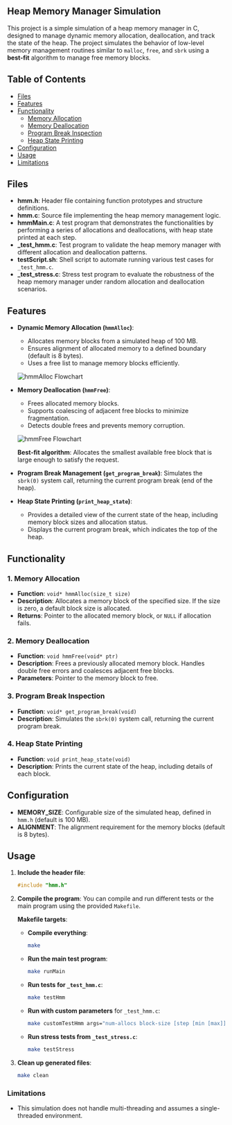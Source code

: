 ## Heap Memory Manager Simulation

This project is a simple simulation of a heap memory manager in C, designed to manage dynamic memory allocation, deallocation, and track the state of the heap. The project simulates the behavior of low-level memory management routines similar to `malloc`, `free`, and `sbrk` using a **best-fit** algorithm to manage free memory blocks.

## Table of Contents

- [Files](#files)
- [Features](#features)
- [Functionality](#functionality)
  - [Memory Allocation](#1-memory-allocation)
  - [Memory Deallocation](#2-memory-deallocation)
  - [Program Break Inspection](#3-program-break-inspection)
  - [Heap State Printing](#4-heap-state-printing)
- [Configuration](#configuration)
- [Usage](#usage)
- [Limitations](#limitations)

## Files

- **hmm.h**: Header file containing function prototypes and structure definitions.
- **hmm.c**: Source file implementing the heap memory management logic.
- **hmmMain.c**: A test program that demonstrates the functionalities by performing a series of allocations and deallocations, with heap state printed at each step.
- **_test_hmm.c**: Test program to validate the heap memory manager with different allocation and deallocation patterns.
- **testScript.sh**: Shell script to automate running various test cases for `_test_hmm.c`.
- **_test_stress.c**: Stress test program to evaluate the robustness of the heap memory manager under random allocation and deallocation scenarios.

## Features

- **Dynamic Memory Allocation (`hmmAlloc`)**: 
  - Allocates memory blocks from a simulated heap of 100 MB.
  - Ensures alignment of allocated memory to a defined boundary (default is 8 bytes).
  - Uses a free list to manage memory blocks efficiently.

  ![hmmAlloc Flowchart](./visuals/hmmAllocFlow.svg)

- **Memory Deallocation (`hmmFree`)**: 
  - Frees allocated memory blocks.
  - Supports coalescing of adjacent free blocks to minimize fragmentation.
  - Detects double frees and prevents memory corruption.

  ![hmmFree Flowchart](./visuals/hmmFreeFlow.svg)

  **Best-fit algorithm**: Allocates the smallest available free block that is large enough to satisfy the request.

- **Program Break Management (`get_program_break`)**: Simulates the `sbrk(0)` system call, returning the current program break (end of the heap).

- **Heap State Printing (`print_heap_state`)**:
  - Provides a detailed view of the current state of the heap, including memory block sizes and allocation status.
  - Displays the current program break, which indicates the top of the heap.

## Functionality

### 1. Memory Allocation

- **Function**: `void* hmmAlloc(size_t size)`
- **Description**: Allocates a memory block of the specified size. If the size is zero, a default block size is allocated.
- **Returns**: Pointer to the allocated memory block, or `NULL` if allocation fails.

### 2. Memory Deallocation

- **Function**: `void hmmFree(void* ptr)`
- **Description**: Frees a previously allocated memory block. Handles double free errors and coalesces adjacent free blocks.
- **Parameters**: Pointer to the memory block to free.

### 3. Program Break Inspection

- **Function**: `void* get_program_break(void)`
- **Description**: Simulates the `sbrk(0)` system call, returning the current program break.

### 4. Heap State Printing

- **Function**: `void print_heap_state(void)`
- **Description**: Prints the current state of the heap, including details of each block.

## Configuration

- **MEMORY_SIZE**: Configurable size of the simulated heap, defined in `hmm.h` (default is 100 MB).
- **ALIGNMENT**: The alignment requirement for the memory blocks (default is 8 bytes).

## Usage

1. **Include the header file**:
   ```c
   #include "hmm.h"
   ```

2. **Compile the program**:
   You can compile and run different tests or the main program using the provided `Makefile`.

   **Makefile targets**:
   - **Compile everything**: 
     ```bash
     make
     ```

   - **Run the main test program**:
     ```bash
     make runMain
     ```
   - **Run tests for `_test_hmm.c`**:
     ```bash
     make testHmm
     ```
   - **Run with custom parameters** for `_test_hmm.c`:
     ```bash
     make customTestHmm args="num-allocs block-size [step [min [max]]]"
     ```
   - **Run stress tests from `_test_stress.c`**:
     ```bash
     make testStress
     ```

3. **Clean up generated files**:
   ```bash
   make clean
   ```



### Limitations

- This simulation does not handle multi-threading and assumes a single-threaded environment.

